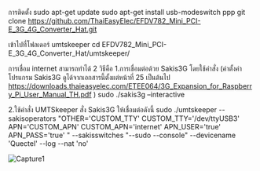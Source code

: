 การติดตั้ง
sudo apt-get update
sudo apt-get install usb-modeswitch ppp 
git clone https://github.com/ThaiEasyElec/EFDV782_Mini_PCI-E_3G_4G_Converter_Hat.git

เข้าไปที่โฟลเดอร์ umtskeeper
cd EFDV782_Mini_PCI-E_3G_4G_Converter_Hat/umtskeeper/

การเชื่อม internet สามารถทำได้ 2 วิธีคือ
1.การเชื่อมต่อด้วย Sakis3G โดยใช้คำสั่ง (ค่าตั้งค่าโปรแกรม Sakis3G ดูได้จากเอกสารนี้ตั้งแต่หน้าที่ 25 เป็นต้นไป https://downloads.thaieasyelec.com/ETEE064/3G_Expansion_for_Raspberry_Pi_User_Manual_TH.pdf )
sudo ./sakis3g –interactive

2.ใช้คำสั่ง UMTSkeeper สั่ง Sakis3G ให้เชื่อมต่อดังนี้
sudo ./umtskeeper --sakisoperators "OTHER='CUSTOM_TTY' CUSTOM_TTY='/dev/ttyUSB3' APN='CUSTOM_APN' CUSTOM_APN='internet' APN_USER='true' APN_PASS='true' " --sakisswitches "--sudo --console" --devicename 'Quectel' --log --nat 'no' 

![Capture1](https://user-images.githubusercontent.com/8803501/105302203-d2fb6680-5bed-11eb-8e81-9cc37ecda3c5.JPG)
